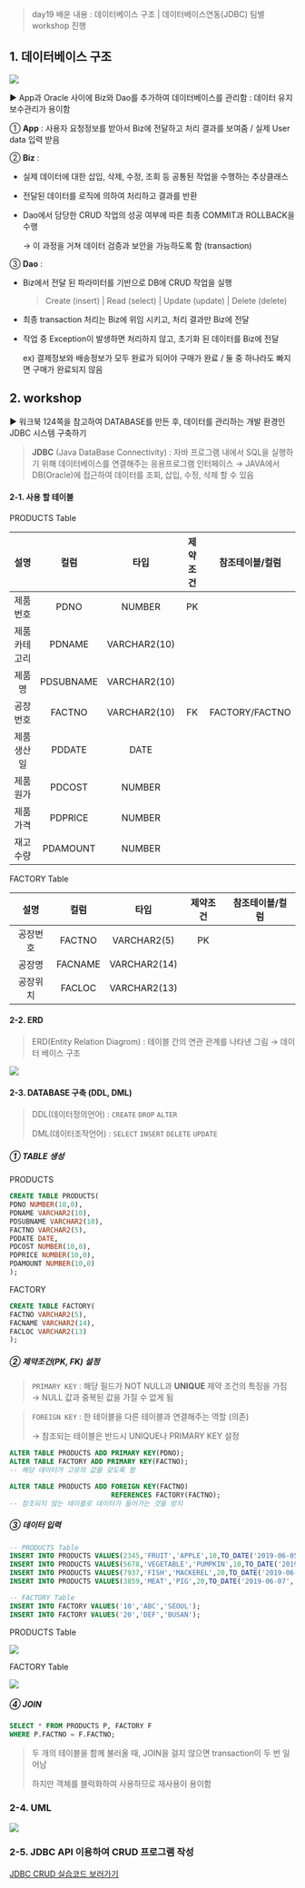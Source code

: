 > day19 배운 내용 : 데이터베이스 구조 | 데이터베이스연동(JDBC) 팀별 workshop 진행

## 1. 데이터베이스 구조

![](../Image/UML/JDBC.JPG)

▶ App과 Oracle 사이에 Biz와 Dao를 추가하여 데이터베이스를 관리함 : 데이터 유지보수관리가 용이함

① **App** : 사용자 요청정보를 받아서 Biz에 전달하고 처리 결과를 보여줌 / 실제 User data 입력 받음

② **Biz** : 

- 실제 데이터에 대한 삽입, 삭제, 수정, 조회 등 공통된 작업을 수행하는 추상클래스

- 전달된 데이터를 로직에 의하여 처리하고 결과를 반환

- Dao에서 담당한 CRUD 작업의 성공 여부에 따른 최종 COMMIT과 ROLLBACK을 수행

  → 이 과정을 거쳐 데이터 검증과 보안을 가능하도록 함 (transaction)

③ **Dao** : 

- Biz에서 전달 된 파라미터를 기반으로 DB에 CRUD 작업을 실행

  > Create (insert) | Read (select) | Update (update) | Delete (delete)

- 최종 transaction 처리는 Biz에 위임 시키고, 처리 결과만 Biz에 전달

- 작업 중 Exception이 발생하면 처리하지 않고, 초기화 된 데이터를 Biz에 전달

  ex) 결제정보와 배송정보가 모두 완료가 되어야 구매가 완료 / 둘 중 하나라도 빠지면 구매가 완료되지 않음

## 2. workshop 

▶ 워크북 124쪽을 참고하여 DATABASE를 만든 후, 데이터를 관리하는 개발 환경인 JDBC 시스템 구축하기

> **JDBC** (Java DataBase Connectivity) : 자바 프로그램 내에서 SQL을 실행하기 위해 데이터베이스를 연결해주는 응용프로그램 인터페이스 →  JAVA에서 DB(Oracle)에 접근하여 데이터를 조회, 삽입, 수정, 삭제 할 수 있음

#### 2-1. 사용 할 테이블

PRODUCTS Table

|     설명     |   컬럼    |     타입     | 제약조건 | 참조테이블/컬럼 |
| :----------: | :-------: | :----------: | :------: | :-------------: |
|   제품번호   |   PDNO    |    NUMBER    |    PK    |                 |
| 제품카테고리 |  PDNAME   | VARCHAR2(10) |          |                 |
|    제품명    | PDSUBNAME | VARCHAR2(10) |          |                 |
|   공장번호   |  FACTNO   | VARCHAR2(10) |    FK    | FACTORY/FACTNO  |
|  제품생산일  |  PDDATE   |     DATE     |          |                 |
|   제품원가   |  PDCOST   |    NUMBER    |          |                 |
|   제품가격   |  PDPRICE  |    NUMBER    |          |                 |
|   재고수량   | PDAMOUNT  |    NUMBER    |          |                 |

FACTORY Table

|   설명   |  컬럼   |     타입     | 제약조건 | 참조테이블/컬럼 |
| :------: | :-----: | :----------: | :------: | :-------------: |
| 공장번호 | FACTNO  | VARCHAR2(5)  |    PK    |                 |
|  공장명  | FACNAME | VARCHAR2(14) |          |                 |
| 공장위치 | FACLOC  | VARCHAR2(13) |          |                 |

#### 2-2. ERD 

> ERD(Entity Relation Diagrom) : 테이블 간의 연관 관계를 나타낸 그림 → 데이터 베이스 구조

![](../Image/Result/workshop/JDBC/ERD.JPG)

#### 2-3. DATABASE 구축 (DDL, DML)

> DDL(데이터정의언어) : `CREATE` `DROP` `ALTER` 
>
> DML(데이터조작언어) : `SELECT` `INSERT` `DELETE` `UPDATE`

##### ① TABLE 생성

PRODUCTS

```sql
CREATE TABLE PRODUCTS(
PDNO NUMBER(10,0),
PDNAME VARCHAR2(10),
PDSUBNAME VARCHAR2(10),
FACTNO VARCHAR2(5),
PDDATE DATE,
PDCOST NUMBER(10,0),
PDPRICE NUMBER(10,0),
PDAMOUNT NUMBER(10,0)
);
```

FACTORY

```SQL
CREATE TABLE FACTORY(
FACTNO VARCHAR2(5),
FACNAME VARCHAR2(14),
FACLOC VARCHAR2(13)
);
```

##### ② 제약조건(PK, FK) 설정 

> `PRIMARY KEY` : 해당 필드가 NOT NULL과 **UNIQUE** 제약 조건의 특징을 가짐 → NULL 값과 중복된 값을 가질 수 없게 됨

> `FOREIGN KEY` : 한 테이블을 다른 테이블과 연결해주는 역할 (의존)
>
> → 참조되는 테이블은 반드시 UNIQUE나 PRIMARY KEY 설정

```SQL
ALTER TABLE PRODUCTS ADD PRIMARY KEY(PDNO);
ALTER TABLE FACTORY ADD PRIMARY KEY(FACTNO);
-- 해당 데이터가 고유의 값을 갖도록 함

ALTER TABLE PRODUCTS ADD FOREIGN KEY(FACTNO) 
                         REFERENCES FACTORY(FACTNO);
-- 참조되지 않는 테이블로 데이터가 들어가는 것을 방지
```

##### ③ 데이터 입력

```SQL
-- PRODUCTS Table
INSERT INTO PRODUCTS VALUES(2345,'FRUIT','APPLE',10,TO_DATE('2019-06-05','YYYY-MM-DD'),1500,2700,85);
INSERT INTO PRODUCTS VALUES(5678,'VEGETABLE','PUMPKIN',10,TO_DATE('2019-06-08','YYYY-MM-DD'),700,1300,40);
INSERT INTO PRODUCTS VALUES(7937,'FISH','MACKEREL',20,TO_DATE('2019-06-10','YYYY-MM-DD'),3000,7500,27);
INSERT INTO PRODUCTS VALUES(3859,'MEAT','PIG',20,TO_DATE('2019-06-07','YYYY-MM-DD'),8000,15000,20);

-- FACTORY Table
INSERT INTO FACTORY VALUES('10','ABC','SEOUL');
INSERT INTO FACTORY VALUES('20','DEF','BUSAN');
```

PRODUCTS Table

![](../Image/Result/workshop/JDBC/PRODUCTS_Table.JPG)

FACTORY Table

![](../Image/Result/workshop/JDBC/FACTORY_Table.JPG)

##### ④ JOIN

```sql
SELECT * FROM PRODUCTS P, FACTORY F
WHERE P.FACTNO = F.FACTNO;
```

> 두 개의 테이블을 함께 불러올 때, JOIN을 걸지 않으면 transaction이 두 번 일어남
>
> 하지만 객체를 블럭화하여 사용하므로 재사용이 용이함

### 2-4. UML

![](../Image/Result/workshop/JDBC/UML.JPG)

### 2-5. JDBC API 이용하여 CRUD 프로그램 작성

[JDBC CRUD 실습코드 보러가기](https://github.com/xuansohx/TIL/tree/master/%EC%8B%A4%EC%8A%B5%EC%BD%94%EB%93%9C/SQL_JDBC_CRUD)

